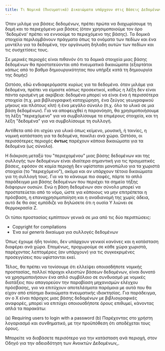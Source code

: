 ```yaml
---
title: Τι Νομικά (Πνευματικά) Δικαιώματα υπάρχουν στις Βάσεις Δεδομένων;
---
```


Όταν μιλάμε για βάσεις δεδομένων, πρέπει πρώτα να διαχωρίσουμε τη δομή και το περιεχόμενο μια βάσεις (όταν χρησιμοποιούμε τον όρο 'δεδομένα' πρέπει να εννοούμε το περιεχόμενο της βάσης). Τα δομικά στοιχεία περιλαμβάνουν πράγματα όπως τα ονόματα των πεδίων και ένα μοντέλο για τα δεδομένα, την οργάνωση δηλαδη αυτών των πεδίων και τις συσχετίσεις τους.

Σε μερικές περιοχές είναι πιθανόν ότι τα δομικά στοιχεία μιας βάσης δεδομένων θα προστατεύονται από πνευματικά δικαιώματα (εξαρτάται κάπως από το βαθμο δημιουργικότητας που υπήρξε κατά τη δημιουργία της δομής)

Ωστόσο, εδώ ενδιαφερόμαστε κυρίως για τα δεδομένα. όταν μιλάμε για δεδομένα, πρέπει να είμαστε κάπως προσεκτικοί, καθώς η λέξη δεν είναι πάντα ορισμένη με ακρίβεια: δεδομένα μπορεί να είναι ένα ή περισσότερα στοιχεία (π.χ. μια βιβλιογραφική καταχώρηση, ένα ζεύγος γεωγραφικού μήκους και πλάτους κλπ) ή ένα μεγάλο σύνολο (π.χ. όλο το υλικό σε μια βάση δεδομένων). Για να αποφευχθεί η παρανόηση, θα χρησιμοποιήσουμε τη λέξη "περιεχόμενο" για να συμβολίσουμε τα επιμέρους στοιχεία, και τη λέξη "δεδομένα" για να συμβολίσουμε τη συλλογή.

Αντίθετα από ότι ισχύει για υλικό όπως κείμενο, μουσική, ή ταινίες, η νομική κατάσταση για τα δεδομένα, ποικίλει ανά χώρα. Ωστόσο, οι περισσότερες περιοχές **όντως** παρέχουν κάποια δικαιώματα για τα δεδομένα (ως σύνολο).

Η διάκριση μεταξύ του "περιεχομένου" μιας βάσης δεδομένων και της συλλογής των δεδομένων είναι ιδιαίτερα σημαντική για τις πραγματικές βάσεις, εφόσον σε καμία περιοχή δεν υφίσταται μονοπώλιο για τα χωριστά στοιχεία (το "περιεχόμενο"), ακόμα και αν υπάρχουν τέτοια δικαιώματα για τη συλλογή τους. Για να το κάνουμε πιο σαφές, πάρτε το απλό παράδειγμα μια βάσης δεδομένων που περιέχει τα σημεία τήξης διάφορων ουσιών. Ενώ η βάση δεδομένων σαν σύνολο μπορεί να προστατεύεται από το νόμο, ώστε για κάποιους να μην επιτρέπεται η πρόσβαση, η επαναχρησιμοποίηση και η αναδιανομή της χωρίς άδεια, αυτό δε θα σας εμπόδιζε να δηλώσετε ότι η ουσία Υ λιώνει σε θερμοκρασία Ζ.

Οι τύποι προστασίας εμπίπτουν γενικά σε μια από τις δύο περιπτώσεις:

-   Copyright for compilations
-   Ένα *sui generis* δικαίωμα για συλλογές δεδομένων

Όπως έχουμε ήδη τονίσει, δεν υπάρχουν γενικοί κανόνες και η κατάσταση διαφέρει ανά χώρα. Επομένως, προχωρούμε σε κάθε χώρα χωριστά, παρέχοντας λεπτομέρεις (αν υπάρχουν) για τις συγκεκριμένες προσεγγίσεις που υφίστανται εκεί.

Τέλος, θα πρέπει να τονίσουμε ότι ελλείψει οποιασδήποτε νομικής προστασίας, πολλοί πάροχοι κλειστών βάσεων δεδομένων, είναι δυνατό να χρησιμοποιήσουν ένα απλό συμβόλαιο σε συνδυασμό με νομικές διατάξεις που απαγορεύον την παραβίαση μηχανισμών ελέγχου πρόσβασης, για να επιτύχουν αποτελέσματα παρόμοια με αυτά που θα είχαν από επίσημα δικαιώματα πνευματικής ιδιοκτησίας. Για παράδειγμα, αν ο Χ είναι πάροχος μιας βάσης δεδομένων με βιβλιογραφικές αναφορές, μπορεί να επιτύχει οποιουσδήποτε όρους επιθυμεί, κάνοντας απλά τα παρακάτω:

(a) Requiring users to login with a password (b) Παρέχοντας στο χρήστη λογαριασμό και συνθηματικό, με την προϋπόθεση ότι αποδέχεται τους όρους.

Μπορείτε να διαβάσετε περισότερο για την κατάσταση ανά περιοχή, στον Οδηγό για την αδειοδότηση των Ανοικτών Δεδομένων\_.